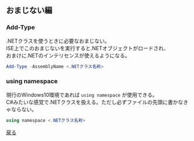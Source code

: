 ## おまじない編

### Add-Type

.NETクラスを使うときに必要なおまじない。  
ISE上でこのおまじないを実行すると.NETオブジェクトがロードされ、  
おまけに.NETのインテリセンスが使えるようになる。

```powershell
Add-Type -AssemblyName <.NETクラス名称>
```

### using namespace

現行のWindows10環境であれば `using namespace` が使用できる。  
C#みたいな感覚で.NETクラスを扱える。ただし必ずファイルの先頭に書かなきゃならない。  

```powershell
using namespace <.NETクラス名称>
```

[戻る](/README.md)
